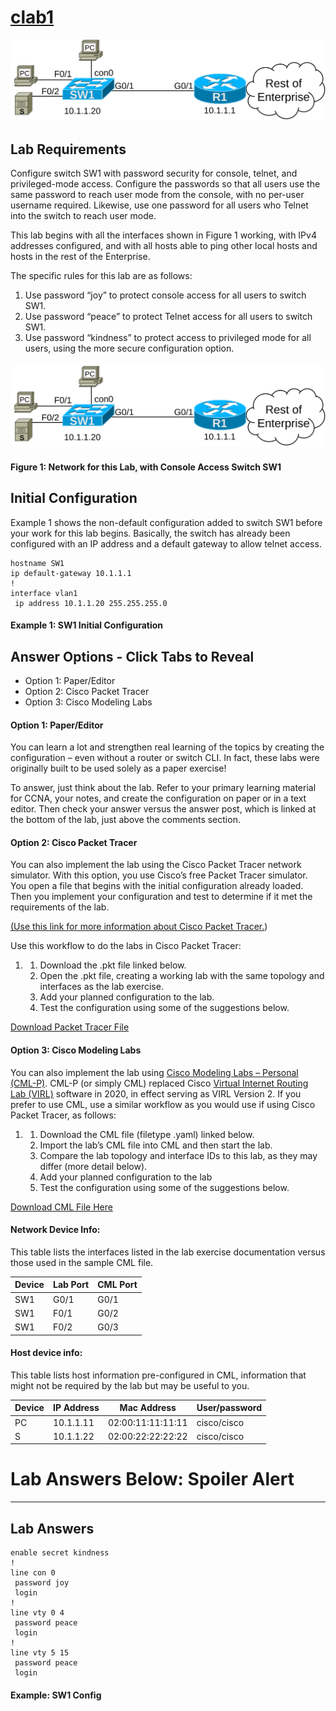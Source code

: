 # [clab1](https://www.certskills.com/clab1/)

![](../images/clab1_img1.svg)

## Lab Requirements

Configure switch SW1 with password security for console, telnet, and privileged-mode access. Configure the passwords so that all users use the same password to reach user mode from the console, with no per-user username required. Likewise, use one password for all users who Telnet into the switch to reach user mode.

This lab begins with all the interfaces shown in Figure 1 working, with IPv4 addresses configured, and with all hosts able to ping other local hosts and hosts in the rest of the Enterprise.

The specific rules for this lab are as follows:

1. Use password “joy” to protect console access for all users to switch SW1.
2. Use password “peace” to protect Telnet access for all users to switch SW1.
3. Use password “kindness” to protect access to privileged mode for all users, using the more secure configuration option.

#### 

![](../images/clab1_img1.svg)

#### Figure 1: Network for this Lab, with Console Access Switch SW1

## Initial Configuration

Example 1 shows the non-default configuration added to switch SW1 before your work for this lab begins. Basically, the switch has already been configured with an IP address and a default gateway to allow telnet access.

    hostname SW1
    ip default-gateway 10.1.1.1
    !
    interface vlan1
     ip address 10.1.1.20 255.255.255.0

#### Example 1: SW1 Initial Configuration

## Answer Options - Click Tabs to Reveal

- Option 1: Paper/Editor
- Option 2: Cisco Packet Tracer
- Option 3: Cisco Modeling Labs

#### Option 1: Paper/Editor

You can learn a lot and strengthen real learning of the topics by creating the configuration – even without a router or switch CLI. In fact, these labs were originally built to be used solely as a paper exercise!

To answer, just think about the lab. Refer to your primary learning material for CCNA, your notes, and create the configuration on paper or in a text editor. Then check your answer versus the answer post, which is linked at the bottom of the lab, just above the comments section.

#### Option 2: Cisco Packet Tracer

You can also implement the lab using the Cisco Packet Tracer network simulator. With this option, you use Cisco’s free Packet Tracer simulator. You open a file that begins with the initial configuration already loaded. Then you implement your configuration and test to determine if it met the requirements of the lab.

[(Use this link for more information about Cisco Packet Tracer.](https://www.certskills.com/packettracer))

Use this workflow to do the labs in Cisco Packet Tracer:

1. 1. Download the .pkt file linked below.
    2. Open the .pkt file, creating a working lab with the same topology and interfaces as the lab exercise.
    3. Add your planned configuration to the lab.
    4. Test the configuration using some of the suggestions below.

[Download Packet Tracer File](https://files.certskills.com/virl/clab101.pkt)

#### Option 3: Cisco Modeling Labs

You can also implement the lab using [Cisco Modeling Labs – Personal (CML-P)](https://developer.cisco.com/modeling-labs/). CML-P (or simply CML) replaced Cisco [Virtual Internet Routing Lab (VIRL)](https://virl.cisco.com/) software in 2020, in effect serving as VIRL Version 2. If you prefer to use CML, use a similar workflow as you would use if using Cisco Packet Tracer, as follows:

1. 1. Download the CML file (filetype .yaml) linked below.
    2. Import the lab’s CML file into CML and then start the lab.
    3. Compare the lab topology and interface IDs to this lab, as they may differ (more detail below).
    4. Add your planned configuration to the lab
    5. Test the configuration using some of the suggestions below.

[Download CML File Here](https://files.certskills.com/virl/clab101.yaml)

#### Network Device Info:

This table lists the interfaces listed in the lab exercise documentation versus those used in the sample CML file.

| **Device** | **Lab Port** | **CML Port** |
| --- | --- | --- |
| SW1 | G0/1 | G0/1 |
| SW1 | F0/1 | G0/2 |
| SW1 | F0/2 | G0/3 |

#### Host device info:

This table lists host information pre-configured in CML, information that might not be required by the lab but may be useful to you.

| **Device** | **IP Address** | **Mac Address** | **User/password** |
| --- | --- | --- | --- |
| PC | 10.1.1.11 | 02:00:11:11:11:11 | cisco/cisco |
| S | 10.1.1.22 | 02:00:22:22:22:22 | cisco/cisco |

# Lab Answers Below: Spoiler Alert

---

## Lab Answers

    enable secret kindness
    !
    line con 0
     password joy
     login
    !
    line vty 0 4
     password peace
     login
    !
    line vty 5 15
     password peace
     login

#### Example: SW1 Config
